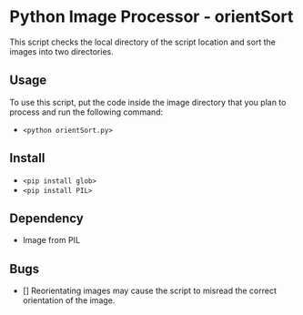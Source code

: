 # Python Image Processor - orientSort
This script checks the local directory of the script location and sort the images into two directories.
## Usage
To use this script, put the code inside the image directory that you plan to process and run the following command:
 * `<python orientSort.py>`

## Install
 * `<pip install glob>`
 * `<pip install PIL>`

## Dependency
- Image from PIL

## Bugs
- [] Reorientating images may cause the script to misread the correct orientation of the image.
